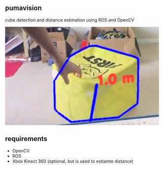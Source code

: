 pumavision
---
cube detection and distance estimation using ROS and OpenCV


[![img](resources/demo.png)](https://www.youtube.com/watch?v=LCLLcYQEzeA)


requirements
---

- OpenCV
 - ROS
 - Xbox Kinect 360 (optional, but is used to estiamte distance)
